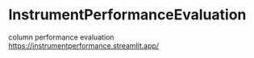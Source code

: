 # InstrumentPerformanceEvaluation
column performance evaluation
https://instrumentperformance.streamlit.app/
